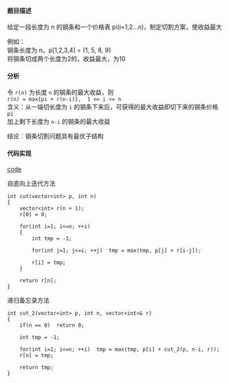 #### 题目描述
给定一段长度为 n 的钢条和一个价格表 pi(i=1,2...n)，制定切割方案，使收益最大  

例如：  
钢条长度为 n，p[1,2,3,4] = {1, 5, 8, 9}  
将钢条切成两个长度为2的，收益最大，为10

#### 分析

令 `r(n)` 为长度 `n` 的钢条的最大收益，则  
`r(n) = max{pi + r(n-i)},  1 <= i <= n`  
含义：从一端切长度为 `i` 的钢条下来后，可获得的最大收益即切下来的钢条价格 `pi`  
加上剩下长度为 `n-i` 的钢条的最大收益  

结论：钢条切割问题具有最优子结构

#### 代码实现

[code](/DynamicPrograming/steel_cut.cpp)

自底向上迭代方法
```
int cut(vector<int> p, int n)
{
	vector<int> r(n + 1);
	r[0] = 0;

	for(int i=1; i<=n; ++i)
	{
		int tmp = -1;

		for(int j=1; j<=i; ++j)  tmp = max(tmp, p[j] + r[i-j]);

		r[i] = tmp;
	}

	return r[n];
}
```

递归备忘录方法
```
int cut_2(vector<int> p, int n, vector<int>& r)
{
	if(n == 0)	return 0;

	int tmp = -1;

	for(int i=1; i<=n; ++i)  tmp = max(tmp, p[i] + cut_2(p, n-i, r));
	r[n] = tmp;

	return tmp;
}
```